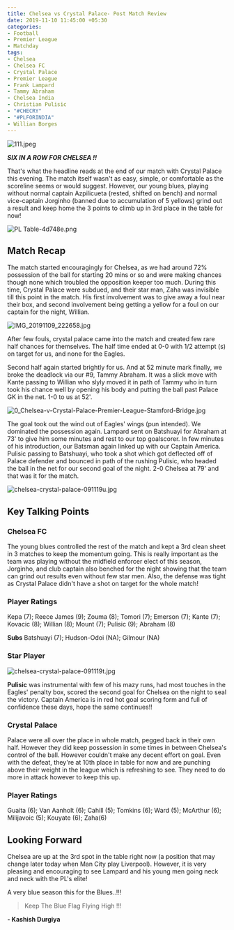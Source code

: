 ```yaml
---
title: Chelsea vs Crystal Palace- Post Match Review
date: 2019-11-10 11:45:00 +05:30
categories:
- Football
- Premier League
- Matchday
tags:
- Chelsea
- Chelsea FC
- Crystal Palace
- Premier League
- Frank Lampard
- Tammy Abraham
- Chelsea India
- Christian Pulisic
- "#CHECRY"
- "#PLFORINDIA"
- Willian Borges
---
```


![111.jpeg](/uploads/111.jpeg)

***SIX IN A ROW FOR CHELSEA !!***

That's what the headline reads at the end of our match with Crystal Palace this evening. The match itself wasn't as easy, simple, or comfortable as the scoreline seems or would suggest. However, our young blues, playing without normal captain Azpilicueta (rested, shifted on bench) and normal vice-captain Jorginho (banned due to accumulation of 5 yellows) grind out a result and keep home the 3 points to climb up in 3rd place in the table for now!

![PL Table-4d748e.png](/uploads/PL%20Table-4d748e.png)

## Match Recap

The match started encouragingly for Chelsea, as we had around 72% possession of the ball for starting 20 mins or so and were making chances though none which troubled the opposition keeper too much. During this time, Crystal Palace were subdued, and their star man, Zaha was invisible till this point in the match. His first involvement was to give away a foul near their box, and second involvement being getting a yellow for a foul on our captain for the night, Willian.

![IMG_20191109_222658.jpg](/uploads/IMG_20191109_222658.jpg)

After few fouls, crystal palace came into the match and created few rare half chances for themselves. The half time ended at 0-0 with 1/2 attempt (s) on target for us, and none for the Eagles.

Second half again started brightly for us. And at 52 minute mark finally, we broke the deadlock via our #9, Tammy Abraham. It was a slick move with Kante passing to Willian who slyly moved it in path of Tammy who in turn took his chance well by opening his body and putting the ball past Palace GK in the net. 1-0 to us at 52'.

![0_Chelsea-v-Crystal-Palace-Premier-League-Stamford-Bridge.jpg](/uploads/0_Chelsea-v-Crystal-Palace-Premier-League-Stamford-Bridge.jpg)

The goal took out the wind out of Eagles' wings (pun intended). We dominated the possession again. Lampard sent on Batshuayi for Abraham at 73' to give him some minutes and rest to our top goalscorer. In few minutes of his introduction, our Batsman again linked up with our Captain America. Pulisic passing to Batshuayi, who took a shot which got deflected off of Palace defender and bounced in path of the rushing Pulisic, who headed the ball in the net for our second goal of the night. 2-0 Chelsea at 79' and that was it for the match.

![chelsea-crystal-palace-091119u.jpg](/uploads/chelsea-crystal-palace-091119u.jpg)

## Key Talking Points

### Chelsea FC

The young blues controlled the rest of the match and kept a 3rd clean sheet in 3 matches to keep the momentum going. This is really important as the team was playing without the midfield enforcer elect of this season, Jorginho, and club captain also benched for the night showing that the team can grind out results even without few star men. Also, the defense was tight as Crystal Palace didn't have a shot on target for the whole match!

### Player Ratings

Kepa (7); Reece James (9); Zouma (8); Tomori (7); Emerson (7); Kante (7); Kovacic (8); Willian (8); Mount (7); Pulisic (9); Abraham (8)

**Subs**
Batshuayi (7); Hudson-Odoi (NA); Gilmour (NA)

### Star Player

![chelsea-crystal-palace-091119t.jpg](/uploads/chelsea-crystal-palace-091119t.jpg)

**Pulisic** was instrumental with few of his mazy runs, had most touches in the Eagles' penalty box, scored the second goal for Chelsea on the night to seal the victory. Captain America is in red hot goal scoring form and full of confidence these days, hope the same continues!!

### Crystal Palace

Palace were all over the place in whole match, pegged back in their own half. However they did keep possession in some times in between Chelsea's control of the ball. However couldn't make any decent effort on goal. Even with the defeat, they're at 10th place in table for now and are punching above their weight in the league which is refreshing to see. They need to do more in attack however to keep this up.

### Player Ratings

Guaita (6); Van Aanholt (6); Cahill (5); Tomkins (6); Ward (5); McArthur (6); Milijavoic (5); Kouyate (6); Zaha(6)

## Looking Forward

Chelsea are up at the 3rd spot in the table right now (a position that may change later today when Man City play Liverpool). However, it is very pleasing and encouraging to see Lampard and his young men going neck and neck with the PL's elite!

A very blue season this for the Blues..!!!

> Keep The Blue Flag Flying High !!!

**- Kashish Durgiya** 